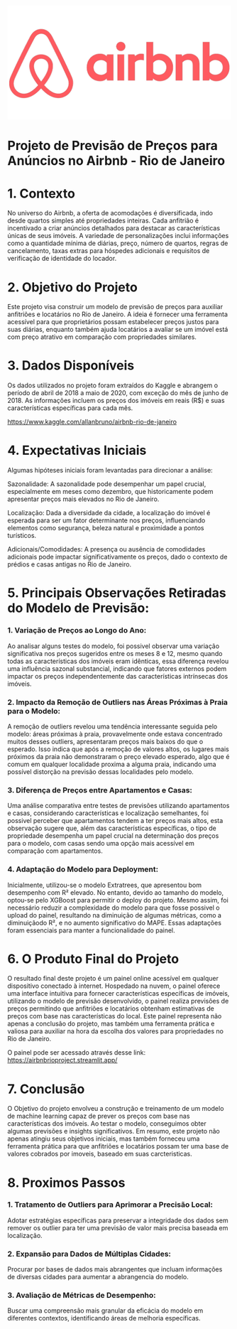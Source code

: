 ![airbnb](img/airbnb.png)


# Projeto de Previsão de Preços para Anúncios no Airbnb - Rio de Janeiro

# 1. Contexto
No universo do Airbnb, a oferta de acomodações é diversificada, indo desde quartos simples até propriedades inteiras. Cada anfitrião é incentivado a criar anúncios detalhados para destacar as características únicas de seus imóveis. A variedade de personalizações inclui informações como a quantidade mínima de diárias, preço, número de quartos, regras de cancelamento, taxas extras para hóspedes adicionais e requisitos de verificação de identidade do locador.

# 2. Objetivo do Projeto
Este projeto visa construir um modelo de previsão de preços para auxiliar anfitriões e locatários no Rio de Janeiro. A ideia é fornecer uma ferramenta acessível para que proprietários possam estabelecer preços justos para suas diárias, enquanto também ajuda locatários a avaliar se um imóvel está com preço atrativo em comparação com propriedades similares.

# 3. Dados Disponíveis
Os dados utilizados no projeto foram extraídos do Kaggle e abrangem o período de abril de 2018 a maio de 2020, com exceção do mês de junho de 2018. As informações incluem os preços dos imóveis em reais (R$) e suas características específicas para cada mês.

https://www.kaggle.com/allanbruno/airbnb-rio-de-janeiro

# 4. Expectativas Iniciais
Algumas hipóteses iniciais foram levantadas para direcionar a análise:

Sazonalidade: A sazonalidade pode desempenhar um papel crucial, especialmente em meses como dezembro, que historicamente podem apresentar preços mais elevados no Rio de Janeiro.

Localização: Dada a diversidade da cidade, a localização do imóvel é esperada para ser um fator determinante nos preços, influenciando elementos como segurança, beleza natural e proximidade a pontos turísticos.

Adicionais/Comodidades: A presença ou ausência de comodidades adicionais pode impactar significativamente os preços, dado o contexto de prédios e casas antigas no Rio de Janeiro.

# 5. Principais Observações Retiradas do Modelo de Previsão:
### 1. Variação de Preços ao Longo do Ano:
Ao analisar alguns testes do modelo, foi possivel observar uma variação significativa nos preços sugeridos entre os meses 8 e 12, mesmo quando todas as características dos imóveis eram idênticas, essa diferença revelou uma influência sazonal substancial, indicando que fatores externos podem impactar os preços independentemente das características intrínsecas dos imóveis.

### 2. Impacto da Remoção de Outliers nas Áreas Próximas à Praia para o Modelo:
A remoção de outliers revelou uma tendência interessante seguida pelo modelo: áreas próximas à praia, provavelmente onde estava concentrado muitos desses outliers, apresentaram preços mais baixos do que o esperado. Isso indica que após a remoção de valores altos, os lugares mais próximos da praia não demonstraram o preço elevado esperado, algo que é comum em qualquer localidade proxima a alguma praia, indicando uma possível distorção na previsão dessas localidades pelo modelo.

### 3. Diferença de Preços entre Apartamentos e Casas:
Uma análise comparativa entre testes de previsões utilizando apartamentos e casas, considerando características e localização semelhantes, foi possivel perceber que apartamentos tendem a ter preços mais altos, esta observação sugere que, além das características específicas, o tipo de propriedade desempenha um papel crucial na determinação dos preços para o modelo, com casas sendo uma opção mais acessível em comparação com apartamentos.

### 4. **Adaptação do Modelo para Deployment:**
Inicialmente, utilizou-se o modelo Extratrees, que apresentou bom desempenho com R² elevado. No entanto, devido ao tamanho do modelo, optou-se pelo XGBoost para permitir o deploy do projeto. Mesmo assim, foi necessário reduzir a complexidade do modelo para que fosse possivel o upload do painel, resultando na diminuição de algumas métricas, como a diminuiçãodo R², e no aumento significativo do MAPE. Essas adaptações foram essenciais para manter a funcionalidade do painel.

# 6. O Produto Final do Projeto
O resultado final deste projeto é um painel online acessível em qualquer dispositivo conectado à internet. Hospedado na nuvem, o painel oferece uma interface intuitiva para fornecer características específicas de imóveis, utilizando o modelo de previsão desenvolvido, o painel realiza previsões de preços permitindo que anfitriões e locatários obtenham estimativas de preços com base nas características do local.
Este painel representa não apenas a conclusão do projeto, mas também uma ferramenta prática e valiosa para auxiliar na hora da escolha dos valores para propriedades no Rio de Janeiro.

O painel pode ser acessado através desse link: https://airbnbrioproject.streamlit.app/

# 7. Conclusão 
O Objetivo do projeto envolveu a construção e treinamento de um modelo de machine learning capaz de prever os preços com base nas características dos imóveis. Ao testar o modelo, conseguimos obter algumas previsões e insights significativos.
Em resumo, este projeto não apenas atingiu seus objetivos iniciais, mas também forneceu uma ferramenta prática para que anfitriões e locatários possam ter uma base de valores cobrados por imoveis, baseado em suas carcteristicas.

# 8. Proximos Passos
  
### 1. Tratamento de Outliers para Aprimorar a Precisão Local:
Adotar estratégias específicas para preservar a integridade dos dados sem remover os outlier para ter uma previsão de valor mais precisa baseada em localização.

### 2. Expansão para Dados de Múltiplas Cidades:
Procurar por bases de dados mais abrangentes que incluam informações de diversas cidades para aumentar a abrangencia do modelo.

### 3. Avaliação de Métricas de Desempenho:
Buscar uma compreensão mais granular da eficácia do modelo em diferentes contextos, identificando áreas de melhoria específicas.

